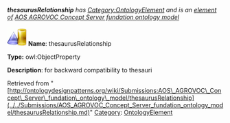 ___thesaurusRelationship__ has [Category:OntologyElement](../../Category/OntologyElement.md "Category:OntologyElement") and is an [element of](../../Property/ElementOf.md "Property:ElementOf") [AOS AGROVOC Concept Server fundation ontology model](../../Submissions/AOS_AGROVOC_Concept_Server_fundation_ontology_model.md "Submissions:AOS AGROVOC Concept Server fundation ontology model")_


  




[![ObjectProperty](../../images/thumb/c/c3/ObjectProperty.gif/45px-ObjectProperty.gif)](../../Image/ObjectProperty.gif.md "ObjectProperty")
__Name__: thesaurusRelationship 


__Type:__ owl:ObjectProperty 


__Description__: for backward compatibility to thesauri 





Retrieved from "[http://ontologydesignpatterns.org/wiki/Submissions:AOS\_AGROVOC\_Concept\_Server\_fundation\_ontology\_model/thesaurusRelationship](../../Submissions/AOS_AGROVOC_Concept_Server_fundation_ontology_model/thesaurusRelationship.md)"
 [Category](http://ontologydesignpatterns.org/wiki/Special:Categories "Special:Categories"): [OntologyElement](../../Category/OntologyElement.md "Category:OntologyElement")